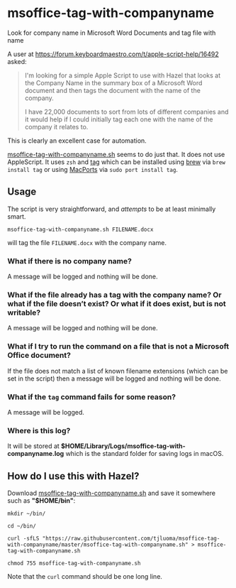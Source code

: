 # msoffice-tag-with-companyname
Look for company name in Microsoft Word Documents and tag file with name

A user at <https://forum.keyboardmaestro.com/t/apple-script-help/16492> asked:

> I'm looking for a simple Apple Script to use with Hazel that looks at the Company Name in the summary box of a Microsoft Word document and then tags the document with the name of the company. 
>
> I have 22,000 documents to sort from lots of different companies and it would help if I could initially tag each one with the name of the company it relates to. 

This is clearly an excellent case for automation.

[msoffice-tag-with-companyname.sh](https://github.com/tjluoma/msoffice-tag-with-companyname/blob/master/msoffice-tag-with-companyname.sh) seems to do just that. It does not use AppleScript. It uses `zsh` and [tag](https://github.com/jdberry/tag/) which can be installed using [brew](https://brew.sh) via `brew install tag` or using [MacPorts](https://www.macports.org) via `sudo port install tag`.

## Usage

The script is very straightforward, and _attempts_ to be at least minimally smart.

`msoffice-tag-with-companyname.sh FILENAME.docx`

will tag the file `FILENAME.docx` with the company name.

### What if there is no company name?

A message will be logged and nothing will be done.

### What if the file already has a tag with the company name? Or what if the file doesn’t exist? Or what if it does exist, but is not writable?

A message will be logged and nothing will be done.

### What if I try to run the command on a file that is not a Microsoft Office document?

If the file does not match a list of known filename extensions (which can be set in the script) then a message will be logged and nothing will be done.

### What if the `tag` command fails for some reason?

A message will be logged.

### Where is this log?

It will be stored at **$HOME/Library/Logs/msoffice-tag-with-companyname.log** which is the standard folder for saving logs in macOS.

## How do I use this with Hazel?

Download [msoffice-tag-with-companyname.sh](https://raw.githubusercontent.com/tjluoma/msoffice-tag-with-companyname/master/msoffice-tag-with-companyname.sh) and save it somewhere such as **"$HOME/bin"**:

```
mkdir ~/bin/

cd ~/bin/

curl -sfLS "https://raw.githubusercontent.com/tjluoma/msoffice-tag-with-companyname/master/msoffice-tag-with-companyname.sh" > msoffice-tag-with-companyname.sh

chmod 755 msoffice-tag-with-companyname.sh
```

Note that the `curl` command should be one long line.



```



